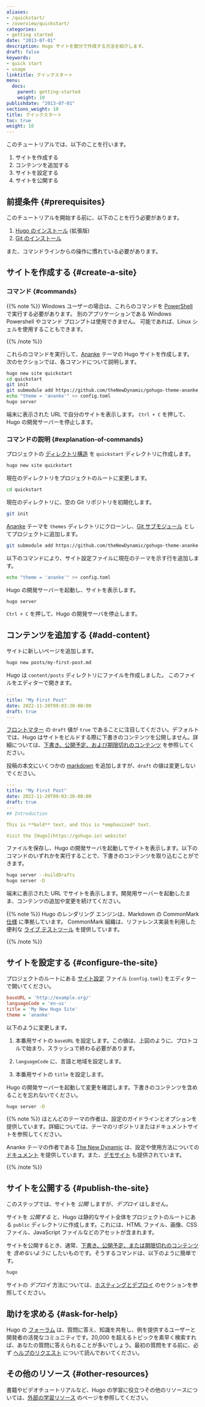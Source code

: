 ```yaml
---
aliases:
- /quickstart/
- /overview/quickstart/
categories:
- getting started
date: "2013-07-01"
description: Hugo サイトを数分で作成する方法を紹介します。
draft: false
keywords:
- quick start
- usage
linktitle: クイックスタート
menu:
  docs:
    parent: getting-started
    weight: 10
publishdate: "2013-07-01"
sections_weight: 10
title: クイックスタート
toc: true
weight: 10
---
```


このチュートリアルでは、以下のことを行います。

1. サイトを作成する
2. コンテンツを追加する
3. サイトを設定する
4. サイトを公開する

## 前提条件 {#prerequisites}

このチュートリアルを開始する前に、以下のことを行う必要があります。

1. [Hugo のインストール][Install Hugo] (拡張版)
2. [Git のインストール][Install Git]

また、コマンドラインからの操作に慣れている必要があります。

## サイトを作成する {#create-a-site}

### コマンド {#commands}

{{% note %}}
Windows ユーザーの場合は、これらのコマンドを [PowerShell] で実行する必要があります。 別のアプリケーションである Windows Powershell やコマンド プロンプトは使用できません。 可能であれば、Linux シェルを使用することもできます。

[PowerShell]: https://learn.microsoft.com/en-us/powershell/scripting/install/installing-powershell-on-windows
{{% /note %}}

これらのコマンドを実行して、[Ananke] テーマの Hugo サイトを作成します。 次のセクションでは、各コマンドについて説明します。

```bash
hugo new site quickstart
cd quickstart
git init
git submodule add https://github.com/theNewDynamic/gohugo-theme-ananke themes/ananke
echo "theme = 'ananke'" >> config.toml
hugo server
```

端末に表示された URL で自分のサイトを表示します。 `Ctrl + C` を押して、Hugo の開発サーバーを停止します。

### コマンドの説明 {#explanation-of-commands}

プロジェクトの [ディレクトリ構造][directory structure] を `quickstart` ディレクトリに作成します。

```bash
hugo new site quickstart
```

現在のディレクトリをプロジェクトのルートに変更します。

```bash
cd quickstart
```

現在のディレクトリに、空の Git リポジトリを初期化します。

```bash
git init
```

[Ananke] テーマを `themes` ディレクトリにクローンし、[Git サブモジュール][Git submodule] としてプロジェクトに追加します。

```bash
git submodule add https://github.com/theNewDynamic/gohugo-theme-ananke themes/ananke
```

以下のコマンドにより、サイト設定ファイルに現在のテーマを示す行を追加します。

```bash
echo "theme = 'ananke'" >> config.toml
```

Hugo の開発サーバーを起動し、サイトを表示します。

```bash
hugo server
```

`Ctrl + C` を押して、Hugo の開発サーバを停止します。

## コンテンツを追加する {#add-content}

サイトに新しいページを追加します。

```bash
hugo new posts/my-first-post.md
```

Hugo は `content/posts` ディレクトリにファイルを作成しました。 このファイルをエディターで開きます。

```yaml
---
title: "My First Post"
date: 2022-11-20T09:03:20-08:00
draft: true
---
```

[フロントマター][front matter] の `draft` 値が `true` であることに注目してください。デフォルトでは、Hugo はサイトをビルドする際に下書きのコンテンツを公開しません。詳細については、[下書き、公開予定、および期限切れのコンテンツ][draft, future, and expired content] を参照してください。

投稿の本文にいくつかの [markdown] を追加しますが、`draft` の値は変更しないでください。

[markdown]: https://commonmark.org/help/

```yaml
---
title: "My First Post"
date: 2022-11-20T09:03:20-08:00
draft: true
---
## Introduction

This is **bold** text, and this is *emphasized* text.

Visit the [Hugo](https://gohugo.io) website!
```

ファイルを保存し、Hugo の開発サーバを起動してサイトを表示します。以下のコマンドのいずれかを実行することで、下書きのコンテンツを取り込むことができます。

```bash
hugo server --buildDrafts
hugo server -D
```

端末に表示された URL でサイトを表示します。開発用サーバーを起動したまま、コンテンツの追加や変更を続けてください。

{{% note %}}
Hugo のレンダリング エンジンは、Markdown の CommonMark [仕様][specification] に準拠しています。 CommonMark 組織は、リファレンス実装を利用した便利な [ライブ テストツール][live testing tool] を提供しています。

[live testing tool]: https://spec.commonmark.org/dingus/
[specification]: https://spec.commonmark.org/
{{% /note %}}

## サイトを設定する {#configure-the-site}

プロジェクトのルートにある [サイト設定][site configuration] ファイル (`config.toml`) をエディターで開いてください。

```ini
baseURL = 'http://example.org/'
languageCode = 'en-us'
title = 'My New Hugo Site'
theme = 'ananke'
```

以下のように変更します。

1. 本番用サイトの `baseURL` を設定します。この値は、上図のように、プロトコルで始まり、スラッシュで終わる必要があります。

2. `languageCode` に、言語と地域を設定します。

3. 本番用サイトの `title` を設定します。

Hugo の開発サーバーを起動して変更を確認します。下書きのコンテンツを含めることを忘れないでください。

```bash
hugo server -D
```

{{% note %}}
ほとんどのテーマの作者は、設定のガイドラインとオプションを提供しています。詳細については、テーマのリポジトリまたはドキュメントサイトを参照してください。

Ananke テーマの作者である [The New Dynamic] は、設定や使用方法についての [ドキュメント][documentation] を提供しています。また、[デモサイト][demonstration site] も提供されています。

[demonstration site]: https://gohugo-ananke-theme-demo.netlify.app/
[documentation]: https://github.com/theNewDynamic/gohugo-theme-ananke#readme
[The New Dynamic]: https://www.thenewdynamic.com/
{{% /note %}}

## サイトを公開する {#publish-the-site}

このステップでは、サイトを _公開_ しますが、_デプロイ_ はしません。

サイトを _公開する_ と、Hugo は静的なサイト全体をプロジェクトのルートにある `public` ディレクトリに作成します。これには、HTML ファイル、画像、CSS ファイル、JavaScript ファイルなどのアセットが含まれます。

サイトを公開するとき、通常、[下書き、公開予定、または期限切れのコンテンツ][draft, future, or expired content] を _含めないように_ したいものです。そうするコマンドは、以下のように簡単です。

```bash
hugo
```

サイトの _デプロイ_ 方法については、[ホスティングとデプロイ][hosting and deployment] のセクションを参照してください。

## 助けを求める {#ask-for-help}

Hugo の [フォーラム][forum] は、質問に答え、知識を共有し、例を提供するユーザーと開発者の活発なコミュニティです。20,000 を超えるトピックを素早く検索すれば、あなたの質問に答えられることが多いでしょう。最初の質問をする前に、必ず [ヘルプのリクエスト][requesting help] について読んでおいてください。

## その他のリソース {#other-resources}

書籍やビデオチュートリアルなど、Hugo の学習に役立つその他のリソースについては、[外部の学習リソース](/getting-started/external-learning-resources/) のページを参照してください。

[Ananke]: https://github.com/theNewDynamic/gohugo-theme-ananke
[directory structure]: /getting-started/directory-structure
[draft, future, and expired content]: /getting-started/usage/#draft-future-and-expired-content
[draft, future, or expired content]: /getting-started/usage/#draft-future-and-expired-content
[external learning resources]:/getting-started/external-learning-resources/
[forum]: https://discourse.gohugo.io/
[forum]: https://discourse.gohugo.io/
[front matter]: /content-management/front-matter
[Git submodule]: https://git-scm.com/book/en/v2/Git-Tools-Submodules
[hosting and deployment]: /hosting-and-deployment/
[Install Git]: https://git-scm.com/book/en/v2/Getting-Started-Installing-Git
[Install Hugo]: /installation/
[requesting help]: https://discourse.gohugo.io/t/requesting-help/9132
[site configuration]: /getting-started/configuration/
